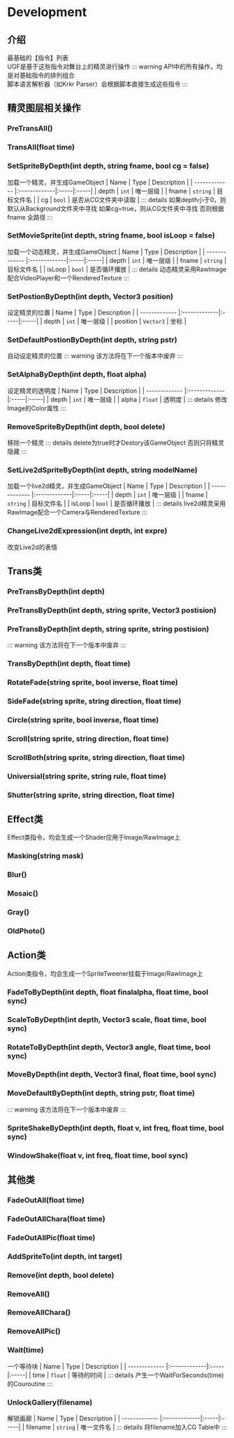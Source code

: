 # Development

## 介绍
最基础的【指令】列表  
UGF是基于这些指令对舞台上的精灵进行操作
::: warning
API中的所有操作，均是对基础指令的排列组合  
脚本语言解析器（如Krkr Parser）会根据脚本直接生成这些指令
:::

## 精灵图层相关操作

### PreTransAll()

### TransAll(float time)

### SetSpriteByDepth(int depth, string fname, bool cg = false)
加载一个精灵，并生成GameObject
| Name        | Type    | Description  |
| ------------- |:-------------|:-----|:-----|
| depth | `int` | 唯一层级 |
| fname | `string` | 目标文件名 |
| cg | `bool` | 是否从CG文件夹中读取 |
::: details
如果depth小于0，则默认从Background文件夹中寻找
如果cg=true，则从CG文件夹中寻找
否则根据 fname 全路径
:::

### SetMovieSprite(int depth, string fname, bool isLoop = false)
加载一个动态精灵，并生成GameObject
| Name        | Type    | Description  |
| ------------- |:-------------|:-----|:-----|
| depth | `int` | 唯一层级 |
| fname | `string` | 目标文件名 |
| isLoop | `bool` | 是否循环播放 |
::: details
动态精灵采用RawImage配合VideoPlayer和一个RenderedTexture
:::

### SetPostionByDepth(int depth, Vector3 position)
设定精灵的位置
| Name        | Type    | Description  |
| ------------- |:-------------|:-----|:-----|
| depth | `int` | 唯一层级 |
| position | `Vector3` | 坐标 |

### SetDefaultPostionByDepth(int depth, string pstr)
自动设定精灵的位置
::: warning
该方法将在下一个版本中废弃
:::

### SetAlphaByDepth(int depth, float alpha)
设定精灵的透明度
| Name        | Type    | Description  |
| ------------- |:-------------|:-----|:-----|
| depth | `int` | 唯一层级 |
| alpha | `float` | 透明度 |
::: details
修改Image的Color属性
:::

### RemoveSpriteByDepth(int depth, bool delete)
移除一个精灵
::: details
delete为true时才Destory该GameObject
否则只将精灵隐藏
:::

### SetLive2dSpriteByDepth(int depth, string modelName)
加载一个live2d精灵，并生成GameObject
| Name        | Type    | Description  |
| ------------- |:-------------|:-----|:-----|
| depth | `int` | 唯一层级 |
| fname | `string` | 目标文件名 |
| isLoop | `bool` | 是否循环播放 |
::: details
live2d精灵采用RawImage配合一个Camera与RenderedTexture
:::

### ChangeLive2dExpression(int depth, int expre)
改变Live2d的表情


## Trans类

### PreTransByDepth(int depth)

### PreTransByDepth(int depth, string sprite, Vector3 postision)

### PreTransByDepth(int depth, string sprite, string postision)
::: warning
该方法将在下一个版本中废弃
:::

### TransByDepth(int depth, float time)

### RotateFade(string sprite, bool inverse, float time)

### SideFade(string sprite, string direction, float time)

### Circle(string sprite, bool inverse, float time)

### Scroll(string sprite, string direction, float time)

### ScrollBoth(string sprite, string direction, float time)

### Universial(string sprite, string rule, float time)

### Shutter(string sprite, string direction, float time)

## Effect类
Effect类指令，均会生成一个Shader应用于Image/RawImage上

### Masking(string mask)

### Blur()

### Mosaic()

### Gray()

### OldPhoto()

## Action类
Action类指令，均会生成一个SpriteTweener挂载于Image/RawImage上

### FadeToByDepth(int depth, float finalalpha, float time, bool sync)

### ScaleToByDepth(int depth, Vector3 scale, float time, bool sync)

### RotateToByDepth(int depth, Vector3 angle, float time, bool sync)

### MoveByDepth(int depth, Vector3 final, float time, bool sync)

### MoveDefaultByDepth(int depth, string pstr, float time)
::: warning
该方法将在下一个版本中废弃
:::

### SpriteShakeByDepth(int depth, float v, int freq, float time, bool sync)

### WindowShake(float v, int freq, float time, bool sync)

## 其他类

### FadeOutAll(float time)

### FadeOutAllChara(float time)

### FadeOutAllPic(float time)

### AddSpriteTo(int depth, int target)

### Remove(int depth, bool delete)

### RemoveAll()

### RemoveAllChara()

### RemoveAllPic()

### Wait(time)
一个等待块
| Name        | Type    | Description  |
| ------------- |:-------------|:-----|:-----|
| time | `float` | 等待的时间 |
::: details
产生一个WaitForSeconds(time)的Couroutine
:::

### UnlockGallery(filename)
解锁画廊
| Name        | Type    | Description  |
| ------------- |:-------------|:-----|:-----|
| filename | `string` | 唯一文件名 |
::: details
将filename加入CG Table中
:::